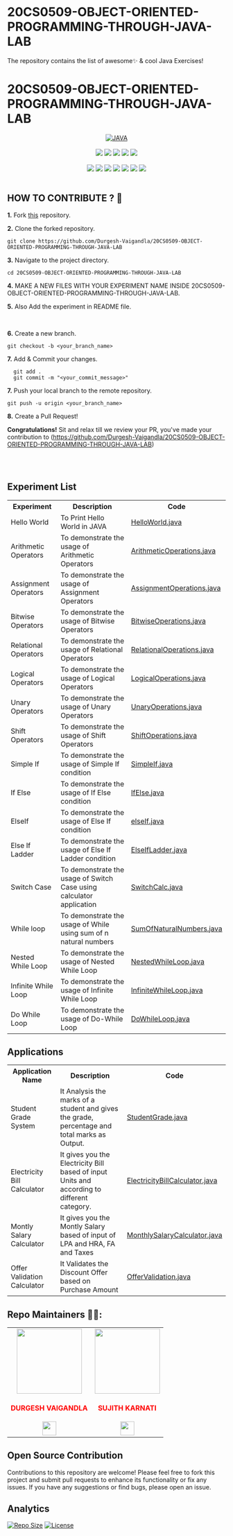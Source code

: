 # 20CS0509-OBJECT-ORIENTED-PROGRAMMING-THROUGH-JAVA-LAB
The repository contains the list of awesome✨ &amp; cool Java Exercises!

<h1 style="align=center">20CS0509-OBJECT-ORIENTED-PROGRAMMING-THROUGH-JAVA-LAB</h1>

<div align="center">
<a href="https://github.com/topics/java"><img alt="JAVA" src="https://img.shields.io/badge/JAVA%20-%23E34F26.svg?&style=for-the-badge"/></a>
<br>
<br>
<a href="https://github.com/Durgesh-Vaigandla/20CS0509-OBJECT-ORIENTED-PROGRAMMING-THROUGH-JAVA-LAB"><img src="https://badges.frapsoft.com/os/v1/open-source.svg?v=103"></a>
<a href="https://github.com/Durgesh-Vaigandla/20CS0509-OBJECT-ORIENTED-PROGRAMMING-THROUGH-JAVA-LAB"><img src="https://img.shields.io/badge/Built%20by-developers%20%3C%2F%3E-0059b3"></a>
<a href="https://github.com/Durgesh-Vaigandla/20CS0509-OBJECT-ORIENTED-PROGRAMMING-THROUGH-JAVA-LAB"><img src="https://img.shields.io/static/v1.svg?label=Contributions&message=Welcome&color=yellow"></a>
<a href="https://github.com/Durgesh-Vaigandla/"><img src="https://img.shields.io/badge/Maintained%3F-yes-brightgreen.svg?v=103"></a>
<a href="https://github.com/Durgesh-Vaigandla/20CS0509-OBJECT-ORIENTED-PROGRAMMING-THROUGH-JAVA-LAB/blob/main/LICENSE"><img src="https://img.shields.io/badge/license-MIT-blue.svg?v=103"></a>
<br>

<br>
<a href="https://github.com/Durgesh-Vaigandla/20CS0509-OBJECT-ORIENTED-PROGRAMMING-THROUGH-JAVA-LAB/graphs/contributors"><img src="https://img.shields.io/github/contributors/Durgesh-Vaigandla/20CS0902-ARTIFICIAL-INTELLIGENCE-LAB?color=brightgreen"></a>
<a href="https://github.com/Durgesh-Vaigandla/20CS0509-OBJECT-ORIENTED-PROGRAMMING-THROUGH-JAVA-LAB/stargazers"><img src="https://img.shields.io/github/stars/Durgesh-Vaigandla/20CS0902-ARTIFICIAL-INTELLIGENCE-LAB?color=0059b3"></a>
<a href="https://github.com/Durgesh-Vaigandla/20CS0509-OBJECT-ORIENTED-PROGRAMMING-THROUGH-JAVA-LAB/network/members"><img src="https://img.shields.io/github/forks/Durgesh-Vaigandla/20CS0902-ARTIFICIAL-INTELLIGENCE-LAB?color=yellow"></a>
<a href="https://github.com/Durgesh-Vaigandla/20CS0509-OBJECT-ORIENTED-PROGRAMMING-THROUGH-JAVA-LAB/issues"><img src="https://img.shields.io/github/issues/Durgesh-Vaigandla/20CS0902-ARTIFICIAL-INTELLIGENCE-LAB?color=0059b3"></a>
<a href="https://github.com/Durgesh-Vaigandla/20CS0509-OBJECT-ORIENTED-PROGRAMMING-THROUGH-JAVA-LAB/issues?q=is%3Aissue+is%3Aclosed"><img src="https://img.shields.io/github/issues-closed-raw/Durgesh-Vaigandla/20CS0902-ARTIFICIAL-INTELLIGENCE-LAB?color=yellow"></a>
<a href="https://github.com/Durgesh-Vaigandla/20CS0509-OBJECT-ORIENTED-PROGRAMMING-THROUGH-JAVA-LAB/pulls"><img src="https://img.shields.io/github/issues-pr/Durgesh-Vaigandla/20CS0902-ARTIFICIAL-INTELLIGENCE-LAB?color=brightgreen"></a>
<a href="https://github.com/Durgesh-Vaigandla/20CS0509-OBJECT-ORIENTED-PROGRAMMING-THROUGH-JAVA-LAB/pulls?q=is%3Apr+is%3Aclosed"><img src="https://img.shields.io/github/issues-pr-closed-raw/Durgesh-Vaigandla/20CS0902-ARTIFICIAL-INTELLIGENCE-LAB?color=0059b3"></a> 

</div>

<br>

## HOW TO CONTRIBUTE ? 👷 

**1.** Fork [this](https://github.com/Durgesh-Vaigandla/20CS0509-OBJECT-ORIENTED-PROGRAMMING-THROUGH-JAVA-LAB) repository.

**2.** Clone the forked repository.

```terminal
git clone https://github.com/Durgesh-Vaigandla/20CS0509-OBJECT-ORIENTED-PROGRAMMING-THROUGH-JAVA-LAB 
```

**3.** Navigate to the project directory.

```terminal
cd 20CS0509-OBJECT-ORIENTED-PROGRAMMING-THROUGH-JAVA-LAB
```

**4.**  MAKE A NEW FILES WITH YOUR EXPERIMENT NAME INSIDE 20CS0509-OBJECT-ORIENTED-PROGRAMMING-THROUGH-JAVA-LAB.
<br>

**5.**  Also Add the experiment in README file.
          
 
<br>

**6.** Create a new branch.

```terminal
git checkout -b <your_branch_name>
```

**7.** Add & Commit your changes.

```terminal
  git add .
  git commit -m "<your_commit_message>"
```

**7.** Push your local branch to the remote repository.

```terminal
git push -u origin <your_branch_name>
```

**8.** Create a Pull Request!

**Congratulations!** Sit and relax till we review your PR, you've made your contribution to (https://github.com/Durgesh-Vaigandla/20CS0509-OBJECT-ORIENTED-PROGRAMMING-THROUGH-JAVA-LAB) 

<br>

<br>
<h2>Experiment List</h2>
    <table style="width: 100%; border-collapse: collapse;">
        <tr>
            <th>Experiment</th>
            <th>Description</th>
            <th>Code</th>
        </tr>
        <tr>
        <td>Hello World</td>
        <td>To Print Hello World in JAVA</td>
        <td><a href="https://github.com/Durgesh-Vaigandla/20CS0509-OBJECT-ORIENTED-PROGRAMMING-THROUGH-JAVA-LAB/blob/main/Helloworld.java">HelloWorld.java</td>
        </tr>
        <tr>
        <td>Arithmetic Operators</td>
        <td>To demonstrate the usage of Arithmetic Operators</td>
        <td><a href="https://github.com/Durgesh-Vaigandla/20CS0509-OBJECT-ORIENTED-PROGRAMMING-THROUGH-JAVA-LAB/blob/main/ArithemeticOperations.java">ArithmeticOperations.java</td>
        </tr>
        <tr>
        <td>Assignment Operators</td>
        <td>To demonstrate the usage of Assignment Operators</td>
        <td><a href="https://github.com/Durgesh-Vaigandla/20CS0509-OBJECT-ORIENTED-PROGRAMMING-THROUGH-JAVA-LAB/blob/main/AssignmentOperators.java">AssignmentOperations.java</td>
        </tr>
        <tr>
        <td>Bitwise Operators</td>
        <td>To demonstrate the usage of Bitwise Operators</td>
        <td><a href="https://github.com/Durgesh-Vaigandla/20CS0509-OBJECT-ORIENTED-PROGRAMMING-THROUGH-JAVA-LAB/blob/main/BitwiseOperations.java">BitwiseOperations.java</td>
        </tr>
        <tr>
        <td>Relational Operators</td>
        <td>To demonstrate the usage of Relational Operators</td>
        <td><a href="https://github.com/Durgesh-Vaigandla/20CS0509-OBJECT-ORIENTED-PROGRAMMING-THROUGH-JAVA-LAB/blob/main/RelationalOperations.java">RelationalOperations.java</td>
        </tr>
        <tr>
        <td>Logical Operators</td>
        <td>To demonstrate the usage of Logical Operators</td>
        <td><a href="https://github.com/Durgesh-Vaigandla/20CS0509-OBJECT-ORIENTED-PROGRAMMING-THROUGH-JAVA-LAB/blob/main/LogicalOperations.java">LogicalOperations.java</td>
        </tr>
        <tr>
        <td>Unary Operators</td>
        <td>To demonstrate the usage of Unary Operators</td>
        <td><a href="https://github.com/Durgesh-Vaigandla/20CS0509-OBJECT-ORIENTED-PROGRAMMING-THROUGH-JAVA-LAB/blob/main/UnaryOperations.java">UnaryOperations.java</td>
        </tr>
        <tr>
        <td>Shift Operators</td>
        <td>To demonstrate the usage of Shift Operators</td>
        <td><a href="https://github.com/Durgesh-Vaigandla/20CS0509-OBJECT-ORIENTED-PROGRAMMING-THROUGH-JAVA-LAB/blob/main/ShiftOperations.java">ShiftOperations.java</td>
        </tr>
        <tr>
        <td>Simple If</td>
        <td>To demonstrate the usage of Simple If condition</td>
        <td><a href="https://github.com/Durgesh-Vaigandla/20CS0509-OBJECT-ORIENTED-PROGRAMMING-THROUGH-JAVA-LAB/blob/main/SimpleIf.java">SimpleIf.java</td>
        </tr>
        <tr>
        <td> If Else</td>
        <td>To demonstrate the usage of If Else condition</td>
        <td><a href="https://github.com/Durgesh-Vaigandla/20CS0509-OBJECT-ORIENTED-PROGRAMMING-THROUGH-JAVA-LAB/blob/main/IfElse.java">IfElse.java</td>
        </td>
        <tr>
        <td>ElseIf</td>
        <td>To demonstrate the usage of Else If condition</td>
        <td><a href="https://github.com/Durgesh-Vaigandla/20CS0509-OBJECT-ORIENTED-PROGRAMMING-THROUGH-JAVA-LAB/blob/main/ElseIf.java">elseIf.java</td>
        </tr>
        <tr>
        <td>Else If Ladder</td>
        <td>To demonstrate the usage of Else If Ladder condition</td>
        <td><a href="https://github.com/Durgesh-Vaigandla/20CS0509-OBJECT-ORIENTED-PROGRAMMING-THROUGH-JAVA-LAB/blob/main/ElseIfLadder.java">ElseIfLadder.java</td>
        </tr>
        <tr>
        <td>Switch Case</td>
        <td>To demonstrate the usage of Switch Case using calculator application</td>
        <td><a href="https://github.com/Durgesh-Vaigandla/20CS0509-OBJECT-ORIENTED-PROGRAMMING-THROUGH-JAVA-LAB/blob/main/SwitchCalc.java">SwitchCalc.java</td>
        </tr>
        <tr>
        <td>While loop</td>
        <td>To demonstrate the usage of While using sum of n natural numbers</td>
        <td><a href="https://github.com/Durgesh-Vaigandla/20CS0509-OBJECT-ORIENTED-PROGRAMMING-THROUGH-JAVA-LAB/blob/main/SumOfNaturalNumbers.java">SumOfNaturalNumbers.java</td>
        </tr>
        <tr>
        <td>Nested While Loop</td>
        <td>To demonstrate the usage of Nested While Loop</td>
        <td><a href="https://github.com/Durgesh-Vaigandla/20CS0509-OBJECT-ORIENTED-PROGRAMMING-THROUGH-JAVA-LAB/blob/main/NestedWhileLoop.java">NestedWhileLoop.java</td>
        </tr>
        <tr>
        <td>Infinite While Loop</td>
        <td>To demonstrate the usage of Infinite While Loop</td>
        <td><a href="https://github.com/Durgesh-Vaigandla/20CS0509-OBJECT-ORIENTED-PROGRAMMING-THROUGH-JAVA-LAB/blob/main/InfiniteWhileLoop.java">InfiniteWhileLoop.java</td>
        </tr>
        <tr>
        <td>Do While Loop</td>
        <td>To demonstrate the usage of Do-While Loop</td>
        <td><a href="https://github.com/Durgesh-Vaigandla/20CS0509-OBJECT-ORIENTED-PROGRAMMING-THROUGH-JAVA-LAB/blob/main/DoWhileLoop.java">DoWhileLoop.java</td>
        </tr>
    </table>

<h2>Applications</h2>
    <table style="width: 100%; border-collapse: collapse;">
        <tr>
            <th>Application Name</th>
            <th>Description</th>
            <th>Code</th>
        </tr>
        <tr>
        <td>Student Grade System</td>
        <td>It Analysis the marks of a student and gives the grade, percentage and total marks as Output.</td>
        <td><a href="https://github.com/Durgesh-Vaigandla/20CS0509-OBJECT-ORIENTED-PROGRAMMING-THROUGH-JAVA-LAB/blob/main/Applications/StudentGrade.java">StudentGrade.java</td>
        </tr>
        <tr>
        <td>Electricity Bill Calculator</td>
        <td>It gives you the Electricity Bill based of input Units and according to different category.</td>
        <td><a href="https://github.com/Durgesh-Vaigandla/20CS0509-OBJECT-ORIENTED-PROGRAMMING-THROUGH-JAVA-LAB/blob/main/Applications/ElectricityBillCalculator.java">ElectricityBillCalculator.java</td>
        </tr>
        <tr>
        <td>Montly Salary Calculator</td>
        <td>It gives you the Montly Salary based of input of LPA and HRA, FA and Taxes</td>
        <td><a href="https://github.com/Durgesh-Vaigandla/20CS0509-OBJECT-ORIENTED-PROGRAMMING-THROUGH-JAVA-LAB/blob/main/Applications/MonthlySalaryCalculator.java">MonthlySalaryCalculator.java</td>
        </tr>
        <tr>
        <td>Offer Validation Calculator</td>
        <td>It Validates the Discount Offer based on Purchase Amount</td>
        <td><a href="https://github.com/Durgesh-Vaigandla/20CS0509-OBJECT-ORIENTED-PROGRAMMING-THROUGH-JAVA-LAB/blob/main/Applications/OfferValidation.java">OfferValidation.java</td>
        </tr>
    </table>

## Repo Maintainers 👷👷:

 
<table>
<tr>
<td align="center"><a href="https://github.com/Durgesh-Vaigandla"><img src="https://avatars.githubusercontent.com/u/150946641?v=4" width=150px height=150px /></a></br> <h4 style="color:red;">DURGESH VAIGANDLA</h4>
<a href="https://www.linkedin.com/in/vaigandladurgesh/"><img src="https://www.freepnglogos.com/uploads/linkedin-logo-design-30.png" width="32px" height="32px"></a></td>

<td align="center"><a href="https://github.com/sujith-karnati"><img src="https://avatars.githubusercontent.com/u/155236920?v=4" width=150px height=150px /></a></br> <h4 style="color:red;">SUJITH KARNATI</h4>
<a href="https://linkedin.com/in/sujithkarnati"><img src="https://www.freepnglogos.com/uploads/linkedin-logo-design-30.png" width="32px" height="32px"></a></td>
</tr>
</table>

## Open Source Contribution

Contributions to this repository are welcome! Please feel free to fork this project and submit pull requests to enhance its functionality or fix any issues. If you have any suggestions or find bugs, please open an issue.

## Analytics

[![Repo Size](https://img.shields.io/github/repo-size/Durgesh-Vaigandla/20CS0902-ARTIFICIAL-INTELLIGENCE-LAB.svg)](https://github.com/Durgesh-Vaigandla/20CS0509-OBJECT-ORIENTED-PROGRAMMING-THROUGH-JAVA-LAB)
[![License](https://img.shields.io/github/license/Durgesh-Vaigandla/20CS0902-ARTIFICIAL-INTELLIGENCE-LAB.svg)](https://github.com/Durgesh-Vaigandla/20CS0509-OBJECT-ORIENTED-PROGRAMMING-THROUGH-JAVA-LAB/blob/main/LICENSE)
